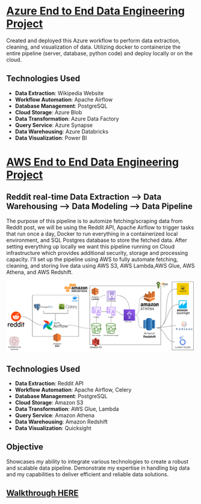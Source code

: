 # [Azure End to End Data Engineering Project](https://github.com/KevinGastelum/MyDataEngineering/tree/main/02._Azure_DataEngineeringProjects)

Created and deployed this Azure workflow to perform data extraction, cleaning, and visualization of data. Utilizing docker to containerize the entire pipeline (server, database, python code) and deploy locally or on the cloud.

## Technologies Used

- **Data Extraction**: Wikipedia Website
- **Workflow Automation**: Apache Airflow
- **Database Management**: PostgreSQL
- **Cloud Storage**: Azure Blob
- **Data Transformation**: Azure Data Factory
- **Query Service**: Azure Synapse
- **Data Warehousing**: Azure Databricks
- **Data Visualization**: Power BI

# [AWS End to End Data Engineering Project](https://github.com/KevinGastelum/MyDataEngineering/tree/main/01._AWS_DataEngineeringProject#aws-end-to-end-data-engineering-project)

## Reddit real-time Data Extraction --> Data Warehousing --> Data Modeling --> Data Pipeline

The purpose of this pipeline is to automize fetching/scraping data from Reddit post, we will be using the Reddit API, Apache Airflow to trigger tasks that run once a day, Docker to run everything in a containerized local environment, and SQL Postgres database to store the fetched data. After setting everything up locally we want this pipeline running on Cloud infrastructure which provides additional security, storage and processing capacity. I'll set up the pipeline using AWS to fully automate fetching, cleaning, and storing live data using AWS S3, AWS Lambda,AWS Glue, AWS Athena, and AWS Redshift.

<img src="01._AWS_DataEngineeringProject\images\RedditDataEngineering-.png">

## Technologies Used

- **Data Extraction**: Reddit API
- **Workflow Automation**: Apache Airflow, Celery
- **Database Management**: PostgreSQL
- **Cloud Storage**: Amazon S3
- **Data Transformation**: AWS Glue, Lambda
- **Query Service**: Amazon Athena
- **Data Warehousing**: Amazon Redshift
- **Data Visualization**: Quicksight

<!-- ## Data Pipeline

- **Automated Data Processing Workflow**: Utilizing Apache Airflow and Celery for data processing.
- **Data Storage**: PostgreSQL and Amazon S3 for data storage.
- **Data Transformation**: Integrates AWS Glue, Lambda and Amazon Athena for effective data transformation and querying.
- **Scalable Data Warehousing**: Utilizes Amazon Redshift for a high-performance data warehousing solution. -->

## Objective

Showcases my ability to integrate various technologies to create a robust and scalable data pipeline. Demonstrate my expertise in handling big data and my capabilities to deliver efficient and reliable data solutions.

## [Walkthrough HERE](https://github.com/KevinGastelum/MyDataEngineering/tree/main/01._AWS_DataEngineeringProject#aws-end-to-end-data-engineering-project)

<!--

KEVIN'S PERSONAL NOTES/INSTRUCTIONS

Take screensshots of Docker/VSCode, AWS EC2/S3, Airflow/Celery, Glue/Lambda, Athena/Redshift, Visuals

Docker/ VSCODE Screenshot -- Connecting to Airflow locally through Docker container
EC2 CLI && S3 Bucket with reddit file screenshot -- Setting up AWS EC2 instance and S3 bucket for automated Data storage
Airflow / Celery screenshot -- Connecting to AWS from Airflow


-- DOCKER Commands used
- Shows all containers
docker ps
docker-compose ps

- Build/Start or update your containers
docker compose up -d --build
docker compose up -d
docker exec -it {container hash}
docker stop $(docker ps -a -q)
docker compose down

- REMOVE all containers Steps
docker stop $(docker ps -a -q)
docker rm $(docker ps -a -q)
docker system prune
docker system prune -a --volumes


-- FRESH Start steps
- Set up VENV through Conda
conda create --name redditDE python=3.9
conda activate redditDE // netflixDE

- Run reqs.txt to install all required packages
pip install -r requirements.txt

- Pull/Create config.conf settings , data/input, data/output, logs, plugins, tests
mkdir data logs plugins tests

compose up -d --build

run airflow on localhost:8080

Obtain Reddit API Keys and insert into your config file


-- AWS SETUP

- Go to AWS -> Create user -> Group -> EC2 instance -> S3 bucket
Begin @ min 9 to watch video walkthrough
https://www.youtube.com/watch?v=j_skupZ3zw0&t=3s

- Login to AWS with your new user (make sure user has admin privileges)
https://{YOUR ACNT ID}.signin.aws.amazon.com/console
- Create EC2 instance and launch

- Inside EC2 console
sudo apt-get update
sudo apt install python3-pip
sudo apt install python3.10-venv
- might need to restart terminal
python3 -m venv netflixDE
- Start Venv
source netflixDE/bin/activate

- Install AWS CLi
pip install --upgrade awscli
sudo pip install apache-airflow
airflow standalone -- to launch

-- OBTAIN SESSION TOKEN
- Run the following command inside your AWS EC2 instance to generate your AWS Session token. --duration-seconds can be any number
configure aws
aws sts get-session-token --duration-seconds 3600


-- SSH into AWS EC2 through VSCODE
- Download then locate .pem file directory ie Downloads
ssh -i "redditdataengineering-pair.pem" ubuntu@ec2{YOUR INSTANCE}



### FUTURE PROJECT NOTES:
Build 3 different End to End projects (AWS, Azure, GCP)

AWS:
Reddit Real time - (Docker, PSQL, Airflow), (EC2, S3, Lambda, Glue, Athena, Redshift)
https://www.youtube.com/watch?v=LSlt6iVI_9Y

Zillow End to End (AWS, Quicksight)
https://www.youtube.com/watch?v=j_skupZ3zw0&t=3s


Azure:
Power BI
https://www.youtube.com/watch?v=iQ41WqhHglk


GCP:
Uber Data Analytics
https://www.youtube.com/watch?v=WpQECq5Hx9g


Snowflake:
https://www.youtube.com/watch?v=qDmqE89DSQQ



FCC (Docker, PSQL, Build Pipeline from scratch, dbt, CRON, Airflow, Airbyte):
https://www.youtube.com/watch?v=PHsC_t0j1dU


-->
<!-- -->
<!-- -->
<!-- -->
